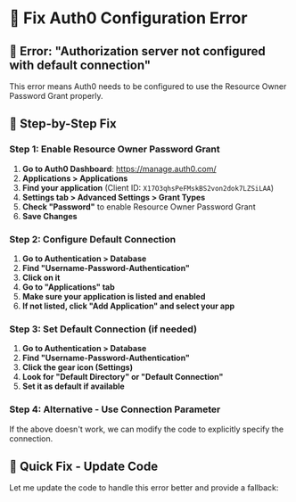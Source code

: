 # 🔧 **Fix Auth0 Configuration Error**

## 🚨 **Error: "Authorization server not configured with default connection"**

This error means Auth0 needs to be configured to use the Resource Owner Password Grant properly.

## 🔧 **Step-by-Step Fix**

### **Step 1: Enable Resource Owner Password Grant**
1. **Go to Auth0 Dashboard**: https://manage.auth0.com/
2. **Applications > Applications**
3. **Find your application** (Client ID: `X17O3qhsPeFMskBS2von2dok7LZSiLAA`)
4. **Settings tab > Advanced Settings > Grant Types**
5. **Check "Password"** to enable Resource Owner Password Grant
6. **Save Changes**

### **Step 2: Configure Default Connection**
1. **Go to Authentication > Database**
2. **Find "Username-Password-Authentication"**
3. **Click on it**
4. **Go to "Applications" tab**
5. **Make sure your application is listed and enabled**
6. **If not listed, click "Add Application" and select your app**

### **Step 3: Set Default Connection (if needed)**
1. **Go to Authentication > Database**
2. **Find "Username-Password-Authentication"**
3. **Click the gear icon (Settings)**
4. **Look for "Default Directory" or "Default Connection"**
5. **Set it as default if available**

### **Step 4: Alternative - Use Connection Parameter**
If the above doesn't work, we can modify the code to explicitly specify the connection.

## 🔧 **Quick Fix - Update Code**

Let me update the code to handle this error better and provide a fallback:


